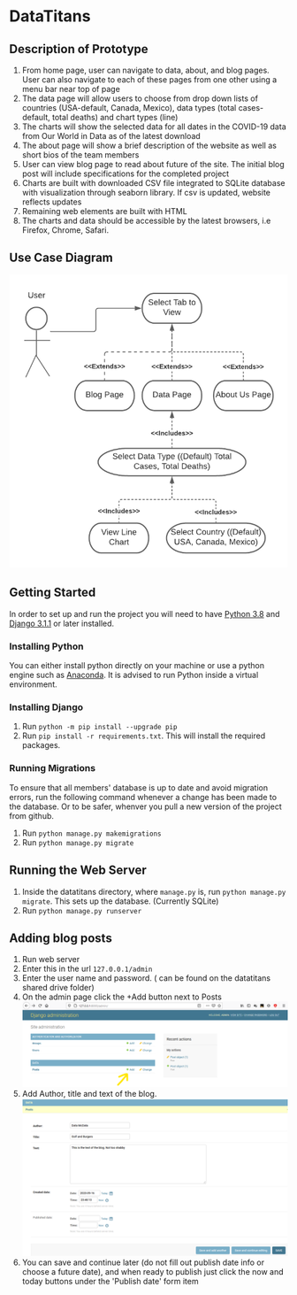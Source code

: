 # DataTitans

## Description of Prototype
1. From home page, user can navigate to data, about, and blog pages. User can also navigate to each of these pages from one other using a menu bar near top of page
2. The data page will allow users to choose from drop down lists of countries (USA-default, Canada, Mexico), data types (total cases-default, total deaths) and chart types (line)
3. The charts will show the selected data for all dates in the COVID-19 data from Our World in Data as of the latest download
4. The about page will show a brief description of the website as well as short bios of the team members
5. User can view blog page to read about future of the site. The initial blog post will include specifications for the completed project
6. Charts are built with downloaded CSV file integrated to SQLite database with visualization through seaborn library. If csv is updated, website reflects updates
7. Remaining web elements are built with HTML
8. The charts and data should be accessible by the latest browsers, i.e Firefox, Chrome, Safari.

## Use Case Diagram
![](datatitan_site/images/UseCaseDiagram.png)

## Getting Started

In order to set up and run the project you will need to have [Python 3.8](https://www.python.org/downloads/) and [Django 3.1.1](https://www.djangoproject.com/download/) or later installed.

### Installing Python
You can either install python directly on your machine or use a python engine such as [Anaconda](https://www.anaconda.com/products/individual).
It is advised to run Python inside a virtual environment.

### Installing Django
1. Run `python -m pip install --upgrade pip`
2. Run `pip install -r requirements.txt`. This will install the required packages.

### Running Migrations
To ensure that all members' database is up to date and avoid migration errors, run the following command whenever a change has been made to the database. Or to be safer, whenver you pull a new version of the project from github.

1. Run `python manage.py makemigrations`
2. Run `python manage.py migrate`

## Running the Web Server
1. Inside the datatitans directory, where `manage.py` is, run `python manage.py migrate`. This sets up the database. (Currently SQLite)
2. Run `python manage.py runserver`

## Adding blog posts
1. Run web server
2. Enter this in the url `127.0.0.1/admin`
3. Enter the user name and password. ( can be found on the datatitans shared drive folder)
4. On the admin page click the +Add button next to Posts 
![](datatitan_site/images/adminPage.png)
5. Add Author, title and text of the blog.
![](datatitan_site/images/blog.png)
6. You can save and continue later (do not fill out publish date info or choose a future date), and when ready to publish just click the now and today buttons under the 'Publish date' form item
